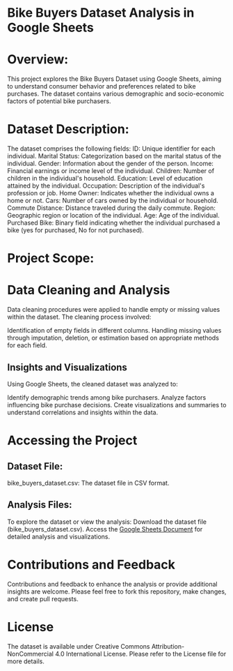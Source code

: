 # Bike Buyers Dataset Analysis in Google Sheets

# Overview:
This project explores the Bike Buyers Dataset using Google Sheets, aiming to understand consumer behavior and preferences related to bike purchases.
The dataset contains various demographic and socio-economic factors of potential bike purchasers.

# Dataset Description:

The dataset comprises the following fields:
ID: Unique identifier for each individual.
Marital Status: Categorization based on the marital status of the individual.
Gender: Information about the gender of the person.
Income: Financial earnings or income level of the individual.
Children: Number of children in the individual's household.
Education: Level of education attained by the individual.
Occupation: Description of the individual's profession or job.
Home Owner: Indicates whether the individual owns a home or not.
Cars: Number of cars owned by the individual or household.
Commute Distance: Distance traveled during the daily commute.
Region: Geographic region or location of the individual.
Age: Age of the individual.
Purchased Bike: Binary field indicating whether the individual purchased a bike (yes for purchased, No for not purchased).


# Project Scope:

# Data Cleaning and Analysis
Data cleaning procedures were applied to handle empty or missing values within the dataset. The cleaning process involved:

Identification of empty fields in different columns.
Handling missing values through imputation, deletion, or estimation based on appropriate methods for each field.

## Insights and Visualizations
Using Google Sheets, the cleaned dataset was analyzed to:

Identify demographic trends among bike purchasers.
Analyze factors influencing bike purchase decisions.
Create visualizations and summaries to understand correlations and insights within the data.

# Accessing the Project

## Dataset File:
bike_buyers_dataset.csv: The dataset file in CSV format.

## Analysis Files:
To explore the dataset or view the analysis:
Download the dataset file (bike_buyers_dataset.csv).
Access the [Google Sheets Document](https://docs.google.com/spreadsheets/d/1dj8MJ4B9PftiQxe1LMkVfklj_thjGEoy9BsZQslMY94/edit?usp=sharing) for detailed analysis and visualizations.

# Contributions and Feedback
Contributions and feedback to enhance the analysis or provide additional insights are welcome. Please feel free to fork this repository, make changes, and create pull requests.

# License
The dataset is available under Creative Commons Attribution-NonCommercial 4.0 International License. Please refer to the License file for more details.



